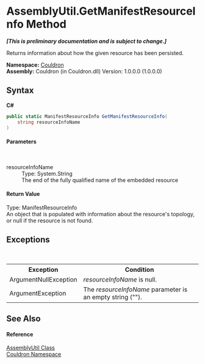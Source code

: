 # AssemblyUtil.GetManifestResourceInfo Method 
 _**\[This is preliminary documentation and is subject to change.\]**_

Returns information about how the given resource has been persisted.

**Namespace:**&nbsp;<a href="N_Couldron">Couldron</a><br />**Assembly:**&nbsp;Couldron (in Couldron.dll) Version: 1.0.0.0 (1.0.0.0)

## Syntax

**C#**<br />
``` C#
public static ManifestResourceInfo GetManifestResourceInfo(
	string resourceInfoName
)
```


#### Parameters
&nbsp;<dl><dt>resourceInfoName</dt><dd>Type: System.String<br />The end of the fully qualified name of the embedded resource</dd></dl>

#### Return Value
Type: ManifestResourceInfo<br />An object that is populated with information about the resource's topology, or null if the resource is not found.

## Exceptions
&nbsp;<table><tr><th>Exception</th><th>Condition</th></tr><tr><td>ArgumentNullException</td><td>*resourceInfoName* is null.</td></tr><tr><td>ArgumentException</td><td>The *resourceInfoName* parameter is an empty string ("").</td></tr></table>

## See Also


#### Reference
<a href="T_Couldron_AssemblyUtil">AssemblyUtil Class</a><br /><a href="N_Couldron">Couldron Namespace</a><br />